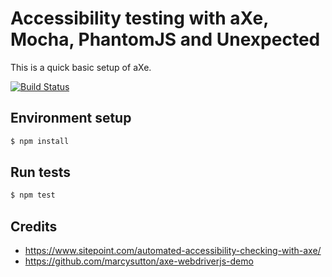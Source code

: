 # Accessibility testing with aXe, Mocha, PhantomJS and Unexpected

This is a quick basic setup of aXe. 

[![Build Status](https://travis-ci.org/akikoo/axe-accessibility-testing.svg?branch=master)](https://travis-ci.org/akikoo/axe-accessibility-testing)

## Environment setup 

```sh
$ npm install
```

## Run tests

```sh
$ npm test
```

## Credits

- https://www.sitepoint.com/automated-accessibility-checking-with-axe/
- https://github.com/marcysutton/axe-webdriverjs-demo